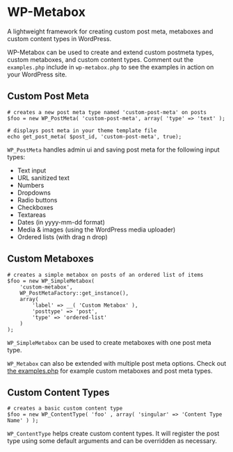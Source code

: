 # WP-Metabox

A lightweight framework for creating custom post meta, metaboxes and custom content types in WordPress.

WP-Metabox can be used to create and extend custom postmeta types, custom metaboxes, and custom content types. Comment out the `examples.php` include in `wp-metabox.php` to see the examples in action on your WordPress site.

## Custom Post Meta

    # creates a new post meta type named 'custom-post-meta' on posts
    $foo = new WP_PostMeta( 'custom-post-meta', array( 'type' => 'text' );

    # displays post meta in your theme template file
    echo get_post_meta( $post_id, 'custom-post-meta', true);

`WP_PostMeta` handles admin ui and saving post meta for the following input types:

- Text input
- URL sanitized text
- Numbers
- Dropdowns
- Radio buttons
- Checkboxes
- Textareas
- Dates (in yyyy-mm-dd format)
- Media & images (using the WordPress media uploader)
- Ordered lists (with drag n drop)

## Custom Metaboxes

    # creates a simple metabox on posts of an ordered list of items
    $foo = new WP_SimpleMetabox(
        'custom-metabox',
        WP_PostMetaFactory::get_instance(),
        array(
            'label' => __( 'Custom Metabox' ),
            'posttype' => 'post',
            'type' => 'ordered-list'
        )
    );

`WP_SimpleMetabox` can be used to create metaboxes with one post meta type.

`WP_Metabox` can also be extended with multiple post meta options. Check out [the examples.php](https://github.com/jesseoverright/wp-metabox/blob/master/examples.php) for example custom metaboxes and post meta types.

## Custom Content Types

    # creates a basic custom content type
    $foo = new WP_ContentType( 'foo' , array( 'singular' => 'Content Type Name' ) );

`WP_ContentType` helps create custom content types. It will register the post type using some default arguments and can be overridden as necessary.
